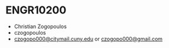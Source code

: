 # ENGR10200
* Christian Zogopoulos
* czogopoulos
* czogopo000@citymail.cuny.edu or czogopo000@gmail.com
